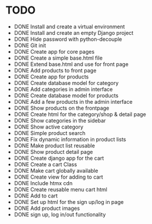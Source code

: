 # TODO
-   DONE Install and create a virtual environment
-   DONE Install and create an empty Django project
-   DONE Hide password with python-decouple
-   DONE Git init
-   DONE Create app for core pages
-   DONE Create a simple base.html file
-   DONE Extend base.html and use for front page
-   DONE Add products to front page
-   DONE Create app for products
-   DONE Create database model for category
-   DONE Add categories in admin interface
-   DONE Create database model for products
-   DONE Add a few products in the admin interface
-   DONE Show products on the frontpage
-   DONE Create html for the category/shop & detail page
-   DONE Show categories in the sidebar
-   DONE Show active category
-   DONE Simple product search
-   DONE Fix dynamic information in product lists
-   DONE Make product list reusable
-   DONE Show product detail page
-   DONE Create django app for the cart
-   DONE Create a cart Class
-   DONE Make cart globally available
-   DONE Create view for adding to cart
-   DONE Include htmx cdn
-   DONE Create reusable menu cart html
-   DONE Add to cart
-   DONE Set up html for the sign up/log in page
-   DONE Add product images
-   DONE sign up, log in/out functionality
